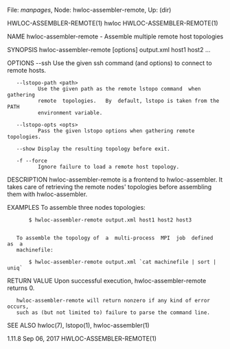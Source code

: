 File: *manpages*,  Node: hwloc-assembler-remote,  Up: (dir)

HWLOC-ASSEMBLER-REMOTE(1)            hwloc           HWLOC-ASSEMBLER-REMOTE(1)



NAME
       hwloc-assembler-remote - Assemble multiple remote host topologies

SYNOPSIS
       hwloc-assembler-remote [options] output.xml host1 host2 ...

OPTIONS
       --ssh <ssh>
              Use  the  given  ssh  command (and options) to connect to remote
              hosts.

       --lstopo-path <path>
              Use the given path as the remote lstopo command  when  gathering
              remote  topologies.   By  default, lstopo is taken from the PATH
              environment variable.

       --lstopo-opts <opts>
              Pass the given lstopo options when gathering remote topologies.

       --show Display the resulting topology before exit.

       -f --force
              Ignore failure to load a remote host topology.

DESCRIPTION
       hwloc-assembler-remote is a frontend to hwloc-assembler.  It takes care
       of  retrieving the remote nodes' topologies before assembling them with
       hwloc-assembler.

EXAMPLES
       To assemble three nodes topologies:

           $ hwloc-assembler-remote output.xml host1 host2 host3


       To assemble the topology of  a  multi-process  MPI  job  defined  as  a
       machinefile:

           $ hwloc-assembler-remote output.xml `cat machinefile | sort | uniq`

RETURN VALUE
       Upon successful execution, hwloc-assembler-remote returns 0.

       hwloc-assembler-remote will return nonzero if any kind of error occurs,
       such as (but not limited to) failure to parse the command line.

SEE ALSO
       hwloc(7), lstopo(1), hwloc-assembler(1)




1.11.8                           Sep 06, 2017        HWLOC-ASSEMBLER-REMOTE(1)
